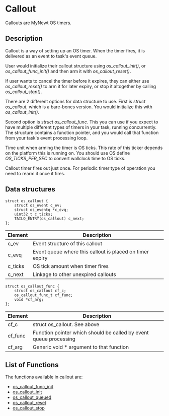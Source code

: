 # Callout

Callouts are MyNewt OS timers.

## Description

Callout is a way of setting up an OS timer. When the timer fires, it is delivered as an event to task's event queue.

User would initialize their callout structure using *os_callout_init()*, or *os_callout_func_init()* and then arm it with *os_callout_reset()*.

If user wants to cancel the timer before it expires, they can either use *os_callout_reset()* to arm it for later expiry, or stop it altogether by calling *os_callout_stop()*.

There are 2 different options for data structure to use. First is *struct os_callout*, which is a bare-bones version. You would initialize this with *os_callout_init()*.

Second option is *struct os_callout_func*. This you can use if you expect to have multiple different types of timers in your task, running concurrently. The structure contains a function pointer, and you would call that function from your task's event processing loop.

Time unit when arming the timer is OS ticks. This rate of this ticker depends on the platform this is running on. You should use OS define *OS_TICKS_PER_SEC* to convert wallclock time to OS  ticks.

Callout timer fires out just once. For periodic timer type of operation you need to rearm it once it fires.

## Data structures

```no-highlight
struct os_callout {
    struct os_event c_ev;
    struct os_eventq *c_evq;
    uint32_t c_ticks;
    TAILQ_ENTRY(os_callout) c_next;
};
```

| Element | Description |
|---------|-------------|
| c_ev | Event structure of this callout |
| c_evq | Event queue where this callout is placed on timer expiry |
| c_ticks | OS tick amount when timer fires |
| c_next | Linkage to other unexpired callouts |

```no-highlight
struct os_callout_func {
    struct os_callout cf_c;
    os_callout_func_t cf_func;
    void *cf_arg;
};
```

| Element | Description |
|---------|-------------|
| cf_c | struct os_callout. See above |
| cf_func | Function pointer which should be called by event queue processing |
| cf_arg | Generic void * argument to that function |

## List of Functions

The functions available in callout are:

* [os_callout_func_init](os_callout_func_init)
* [os_callout_init](os_callout_init)
* [os_callout_queued](os_callout_queued)
* [os_callout_reset](os_callout_reset)
* [os_callout_stop](os_callout_stop)

